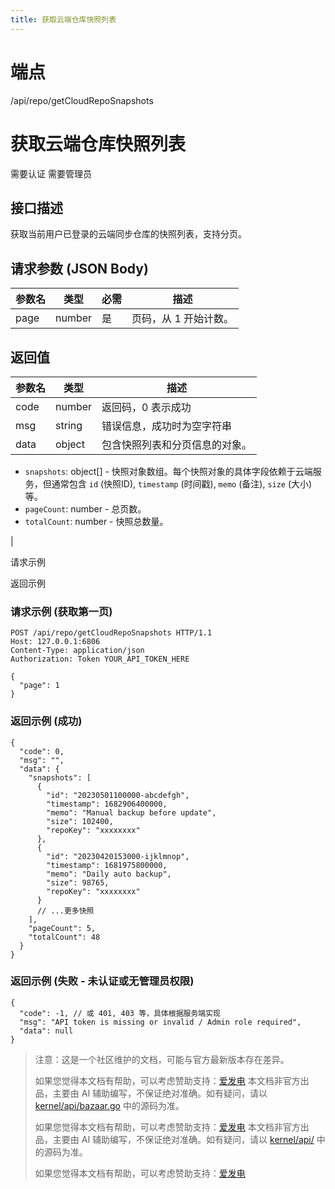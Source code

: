 ```yaml
---
title: 获取云端仓库快照列表
---
```

# 端点

/api/repo/getCloudRepoSnapshots

# 获取云端仓库快照列表

需要认证 需要管理员

## 接口描述

获取当前用户已登录的云端同步仓库的快照列表，支持分页。

## 请求参数 (JSON Body)

| 参数名 | 类型 | 必需 | 描述 |
| --- | --- | --- | --- |
| page | number | 是 | 页码，从 1 开始计数。 |

## 返回值

| 参数名 | 类型 | 描述 |
| --- | --- | --- |
| code | number | 返回码，0 表示成功 |
| msg | string | 错误信息，成功时为空字符串 |
| data | object | 包含快照列表和分页信息的对象。
-   `snapshots`: object\[\] - 快照对象数组。每个快照对象的具体字段依赖于云端服务，但通常包含 `id` (快照ID), `timestamp` (时间戳), `memo` (备注), `size` (大小) 等。
-   `pageCount`: number - 总页数。
-   `totalCount`: number - 快照总数量。

 |

请求示例

返回示例

### 请求示例 (获取第一页)

```
POST /api/repo/getCloudRepoSnapshots HTTP/1.1
Host: 127.0.0.1:6806
Content-Type: application/json
Authorization: Token YOUR_API_TOKEN_HERE

{
  "page": 1
}
```

### 返回示例 (成功)

```
{
  "code": 0,
  "msg": "",
  "data": {
    "snapshots": [
      {
        "id": "20230501100000-abcdefgh",
        "timestamp": 1682906400000,
        "memo": "Manual backup before update",
        "size": 102400,
        "repoKey": "xxxxxxxx" 
      },
      {
        "id": "20230420153000-ijklmnop",
        "timestamp": 1681975800000,
        "memo": "Daily auto backup",
        "size": 98765,
        "repoKey": "xxxxxxxx"
      }
      // ...更多快照
    ],
    "pageCount": 5,
    "totalCount": 48
  }
}
```

### 返回示例 (失败 - 未认证或无管理员权限)

```
{
  "code": -1, // 或 401, 403 等，具体根据服务端实现
  "msg": "API token is missing or invalid / Admin role required",
  "data": null
}
```

> 注意：这是一个社区维护的文档，可能与官方最新版本存在差异。
> 
> 如果您觉得本文档有帮助，可以考虑赞助支持：[爱发电](https://afdian.com/a/leolee9086?tab=feed)
> 本文档非官方出品，主要由 AI 辅助编写，不保证绝对准确。如有疑问，请以 [kernel/api/bazaar.go](https://github.com/siyuan-note/siyuan/blob/master/kernel/api/bazaar.go) 中的源码为准。
> 
> 如果您觉得本文档有帮助，可以考虑赞助支持：[爱发电](https://afdian.com/a/leolee9086?tab=feed)
> 本文档非官方出品，主要由 AI 辅助编写，不保证绝对准确。如有疑问，请以 [kernel/api/](https://github.com/siyuan-note/siyuan/blob/master/kernel/api/) 中的源码为准。
> 
> 如果您觉得本文档有帮助，可以考虑赞助支持：[爱发电](https://afdian.com/a/leolee9086?tab=feed)
